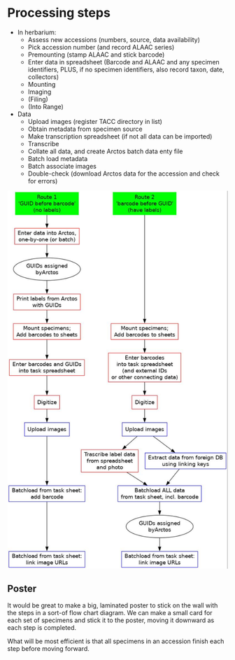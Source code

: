 # Processing steps

 * In herbarium:
    * Assess new accessions (numbers, source, data availability)
    * Pick accession number (and record ALAAC series)
    * Premounting (stamp ALAAC and stick barcode)
    * Enter data in spreadsheet (Barcode and ALAAC and any specimen
      identifiers, PLUS, if no specimen identifiers, also record taxon, date,
      collectors)
    * Mounting
    * Imaging
    * (Filing)
    * (Into Range)
 * Data
    * Upload images (register TACC directory in list)
    * Obtain metadata from specimen source
    * Make transcription spreadsheet (if not all data can be imported)
    * Transcribe
    * Collate all data, and create Arctos batch data enty file
    * Batch load metadata 
    * Batch associate images
    * Double-check (download Arctos data for the accession and check for
      errors)

![Processing flow](img/flow.jpg)

## Poster

It would be great to make a big, laminated poster to stick on the wall
with the steps in a sort-of flow chart diagram. We can make a small
card for each set of specimens and stick it to the poster, moving it
downward as each step is completed. 

What will be most efficient is that all specimens in an accession
finish each step before moving forward.

